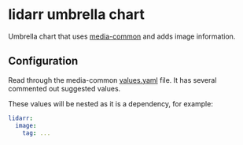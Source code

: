 # lidarr umbrella chart

Umbrella chart that uses [media-common](https://github.com/k8s-at-home/charts/tree/master/charts/media-common) and adds
image information.

## Configuration

Read through the media-common [values.yaml](https://github.com/k8s-at-home/charts/blob/master/charts/media-common/values.yaml) file. It has several commented out suggested values.

These values will be nested as it is a dependency, for example:
```yaml
lidarr:
  image:
    tag: ...
```